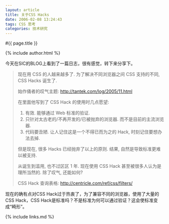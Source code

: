 ```yaml
---
layout: article
title: 关于CSS Hacks
date: 2006-02-08 13:24:43
tags: CSS 思考
categories: 技术研究
---
```


#{{ page.title }}

{% include author.html %}

今天在SIC的BLOG上看到了一篇日志，很有感觉，转下来分享下。

> 现在用 CSS 的人越来越多了.
> 为了解决不同浏览器之间 CSS 支持的不同, CSS Hacks 诞生了.
> 
> 始作俑者的叹气主题: http://tantek.com/log/2005/11.html
> 
> 在里面他写到了 CSS Hack 的使用时几点愿望:
> 
> 1. 有效. 能够通过 Web 标准的验证. 
> 2. 只针对太古老的/不再开发的/已被抛弃的浏览器. 而不是目前的主流浏览器.
> 3. 代码要丑陋. 让人记住这是一个不得已而为之的 Hack, 时刻记住要想办法去掉.
> 
> 但是现在, 很多 Hacks 已经抛弃了以上的原则. 结果, 自然是导致标准更难以被支持.
>  
> 从诞生到滥用, 也不过区区 1 年.
> 现在使用 CSS Hack 甚至被很多人认为是理所当然的.
> 除了叹气, 还能如何?
> 
> CSS Hack 查询表格: http://centricle.com/ref/css/filters/

现在的确有点对CSS Hack过于热衷了，为了兼容不同的浏览器，使用了大量的CSS Hack，CSS Hack是标准吗？不是标准为何可以通过验证？这会使标准变成“畸形”。

{% include links.md %}